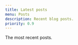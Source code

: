 ```yaml
---
title: Latest posts
menu: Posts
description: Recent blog posts.
priority: 0.9
---
```


The most recent posts.
